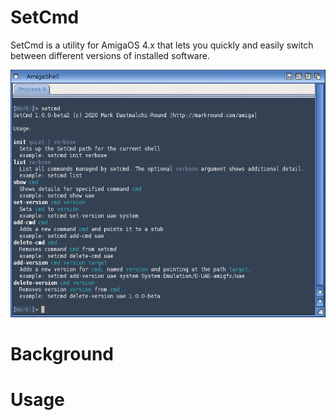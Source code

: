 # SetCmd

SetCmd is a utility for AmigaOS 4.x that lets you quickly and easily switch between different versions of installed software.

![SetCmd usage screen](misc/images/usage.png)

# Background

# Usage



